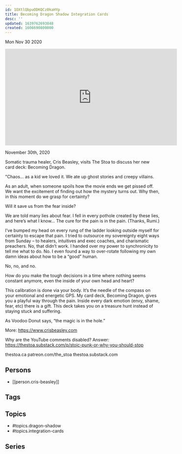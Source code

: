 ```yaml
---
id: 1OXtlQbpuODKQCz0kaHYp
title: Becoming Dragon Shadow Integration Cards
desc: ''
updated: 1639762693848
created: 1606690800000
---
```





Mon Nov 30 2020

<iframe width="560" height="315" src="https://www.youtube.com/embed/bxhzh8gthsE" title="Becoming Dragon Shadow Integration Cards w/ Cris Beasley" frameborder="0" allow="accelerometer; autoplay; clipboard-write; encrypted-media; gyroscope; picture-in-picture" allowfullscreen ></iframe>

November 30th, 2020

Somatic trauma healer, Cris Beasley, visits The Stoa to discuss her new card deck: Becoming Dragon.

"Chaos... as a kid we loved it. We ate up ghost stories and creepy villains.

As an adult, when someone spoils how the movie ends we get pissed off. We want the excitement of finding out how the mystery turns out. Why then, in this moment do we grasp for certainty?

Will it save us from the fear inside?

We are told many lies about fear. I fell in every pothole created by these lies, and here’s what I know... The cure for the pain is in the pain. (Thanks, Rumi.)

I’ve bumped my head on every rung of the ladder looking outside myself for certainty to escape that pain. I tried to outsource my sovereignty eight ways from Sunday – to healers, intuitives and exec coaches, and charismatic preachers. No, that didn’t work. I handed over my power to synchronicity to tell me what to do. No. I even found a way to over-rotate following my own damn ideas about how to be a “good” human.

No, no, and no.

How do you make the tough decisions in a time where nothing seems constant anymore, even the inside of your own head and heart?

This calibration is done via your body. It’s the needle of the compass on your emotional and energetic GPS. My card deck, Becoming Dragon, gives you a playful way through the pain. Inside every dark emotion (envy, shame, fear, etc) there is a gift. This deck takes you on a treasure hunt instead of staying stuck and suffering.

As Voodoo Donut says, “the magic is in the hole.”

More: https://www.crisbeasley.com

Why are the YouTube comments disabled? Answer: https://thestoa.substack.com/p/stoic-punk-or-why-you-should-stop

thestoa.ca
patreon.com/the_stoa
thestoa.substack.com

## Persons

- [[person.cris-beasley]]

## Tags



## Topics

- #topics.dragon-shadow
- #topics.integration-cards

## Series




